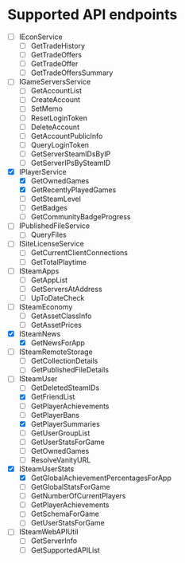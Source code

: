 # Supported API endpoints

- [ ] IEconService
  - [ ] GetTradeHistory
  - [ ] GetTradeOffers
  - [ ] GetTradeOffer
  - [ ] GetTradeOffersSummary
- [ ] IGameServersService
  - [ ] GetAccountList
  - [ ] CreateAccount
  - [ ] SetMemo
  - [ ] ResetLoginToken
  - [ ] DeleteAccount
  - [ ] GetAccountPublicInfo
  - [ ] QueryLoginToken
  - [ ] GetServerSteamIDsByIP
  - [ ] GetServerIPsBySteamID
- [x] IPlayerService
  - [x] GetOwnedGames
  - [x] GetRecentlyPlayedGames
  - [ ] GetSteamLevel
  - [ ] GetBadges
  - [ ] GetCommunityBadgeProgress
- [ ] IPublishedFileService
  - [ ] QueryFiles
- [ ] ISiteLicenseService
  - [ ] GetCurrentClientConnections
  - [ ] GetTotalPlaytime
- [ ] ISteamApps
  - [ ] GetAppList
  - [ ] GetServersAtAddress
  - [ ] UpToDateCheck
- [ ] ISteamEconomy
  - [ ] GetAssetClassInfo
  - [ ] GetAssetPrices
- [x] ISteamNews
  - [x] GetNewsForApp
- [ ] ISteamRemoteStorage
  - [ ] GetCollectionDetails
  - [ ] GetPublishedFileDetails
- [ ] ISteamUser
  - [ ] GetDeletedSteamIDs
  - [x] GetFriendList
  - [ ] GetPlayerAchievements
  - [ ] GetPlayerBans
  - [x] GetPlayerSummaries
  - [ ] GetUserGroupList
  - [ ] GetUserStatsForGame
  - [ ] GetOwnedGames
  - [ ] ResolveVanityURL
- [x] ISteamUserStats
  - [x] GetGlobalAchievementPercentagesForApp
  - [ ] GetGlobalStatsForGame
  - [ ] GetNumberOfCurrentPlayers
  - [ ] GetPlayerAchievements
  - [ ] GetSchemaForGame
  - [ ] GetUserStatsForGame
- [ ] ISteamWebAPIUtil
  - [ ] GetServerInfo
  - [ ] GetSupportedAPIList